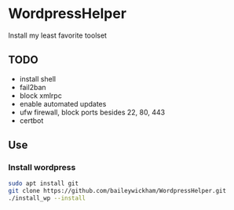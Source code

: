 # WordpressHelper
Install my least favorite toolset


## TODO
* install shell
* fail2ban
* block xmlrpc
* enable automated updates
* ufw firewall, block ports besides 22, 80, 443
* certbot

## Use
### Install wordpress
```bash
sudo apt install git
git clone https://github.com/baileywickham/WordpressHelper.git
./install_wp --install
```
